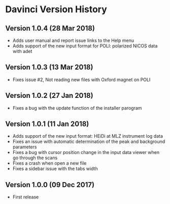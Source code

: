 # Davinci Version History

## Version 1.0.4 (28 Mar 2018)
* Adds user manual and report issue links to the Help menu
* Adds support of the new input format for POLI: polarized NICOS data with adet

## Version 1.0.3 (13 Mar 2018)
* Fixes issue #2, Not reading new files with Oxford magnet on POLI

## Version 1.0.2 (27 Jan 2018)
* Fixes a bug with the update function of the installer parogram

## Version 1.0.1 (11 Jan 2018)
* Adds support of the new input format: HEiDi at MLZ instrument log data
* Fixes an issue with automatic determination of the peak and background parameters
* Fixes a bug with cursor position change in the input data viewer when go through the scans
* Fixes a crash when open a new file
* Fixes a sidebar issue with the tabs width

## Version 1.0.0 (09 Dec 2017)
* First release

